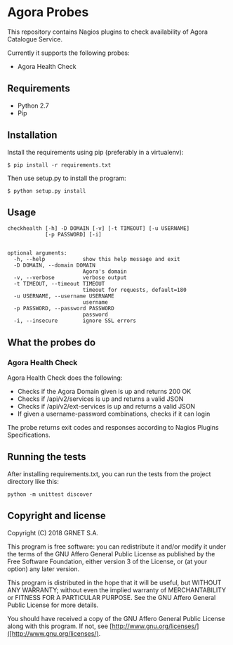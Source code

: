 # Agora Probes

This repository contains Nagios plugins to check availability of Agora Catalogue Service.

Currently it supports the following probes:
 - Agora Health Check

## Requirements
- Python 2.7
- Pip

## Installation
Install the requirements using pip (preferably in a virtualenv):
```
$ pip install -r requirements.txt
```

Then use setup.py to install the program:
```
$ python setup.py install
```

## Usage
```
checkhealth [-h] -D DOMAIN [-v] [-t TIMEOUT] [-u USERNAME]
            [-p PASSWORD] [-i]


optional arguments:
  -h, --help            show this help message and exit
  -D DOMAIN, --domain DOMAIN
                        Agora's domain
  -v, --verbose         verbose output
  -t TIMEOUT, --timeout TIMEOUT
                        timeout for requests, default=180
  -u USERNAME, --username USERNAME
                        username
  -p PASSWORD, --password PASSWORD
                        password
  -i, --insecure        ignore SSL errors
```

## What the probes do

### Agora Health Check

Agora Health Check does the following:

- Checks if the Agora Domain given is up and returns 200 OK
- Checks if /api/v2/services is up and returns a valid JSON
- Checks if /api/v2/ext-services is up and returns a valid JSON
- If given a username-password combinations, checks if it can login


The probe returns exit codes and responses according to Nagios Plugins Specifications.

## Running the tests
After installing requirements.txt, you can run the tests from the project directory like this:
```
python -m unittest discover
```

## Copyright and license

Copyright (C) 2018 GRNET S.A.

This program is free software: you can redistribute it and/or modify
it under the terms of the GNU Affero General Public License as
published by the Free Software Foundation, either version 3 of the
License, or (at your option) any later version.

This program is distributed in the hope that it will be useful,
but WITHOUT ANY WARRANTY; without even the implied warranty of
MERCHANTABILITY or FITNESS FOR A PARTICULAR PURPOSE.  See the
GNU Affero General Public License for more details.

You should have received a copy of the GNU Affero General Public License
along with this program.  If not, see [http://www.gnu.org/licenses/]([http://www.gnu.org/licenses/).


